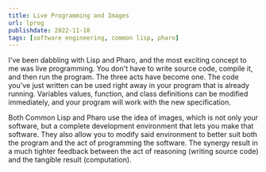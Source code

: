 ```yaml
---
title: Live Programming and Images
url: lprog
publishdate: 2022-11-18
tags: [software engineering, common lisp, pharo]
---
```


I've been dabbling with Lisp and Pharo, and the most exciting concept to me was live programming. You don't have to write source code, compile it, and then run the program. The three acts have become one. The code you've just written can be used right away in your program that is already running. Variables values, function, and class definitions can be modified immediately, and your program will work with the new specification.

Both Common Lisp and Pharo use the idea of images, which is not only your software, but a complete development environment that lets you make that software. They also allow you to modify said environment to better suit both the program and the act of programming the software. The synergy result in a much tighter feedback between the act of reasoning (writing source code) and the tangible result (computation).
